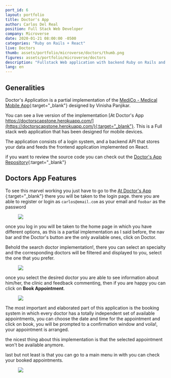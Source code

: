 ```yaml
---
port_id: 6
layout: portfolio
title: Doctor's App
author: Carlos Del Real
position: Full Stack Web Developer
company: Microverse
date: 2020-01-21 08:00:00 -0500
categories: "Ruby on Rails + React"
live: Doctors
thumb: assets/portfolio/microverse/doctors/thumb.png
figures: assets/portfolio/microverse/doctors
description: "Fullstack Web application with backend Ruby on Rails and React Frontend"
lang: en
---
```


## Generalities

Doctor's Application is a partial implementation of the [MediCo - Medical Mobile App](https://www.behance.net/gallery/77208667/MediCo-Medical-mobile-app-UIUX-design?tracking_source=search%7Cmobile%20app){:target="_blank"} designed by Vinisha Panjikar.

You can see a live version of the implementation [At Doctor's App https://doctorscapstone.herokuapp.com/](https://doctorscapstone.herokuapp.com/){:target="_blank"}. This is a Full stack web application that has been designed for mobile devices.

The application consists of a login system, and a backend API that stores your data and feeds the frontend application implemented on React.

if you want to review the source code you can check out the [Doctor's App Repository](https://github.com/carloshdelreal/doctors){:target="_blank"}

## Doctors App Features

To see this marvel working you just have to go to the [At Doctor's App ](https://doctorscapstone.herokuapp.com/){:target="_blank"} there you will be taken to the login page. there you are able to register or login as `carlos@email.com` as your email and `foobar` as the password

<figure class="figure">
    <img src="{{ url }}/{{ page.figures }}/home.png">
</figure>

once you log in you will be taken to the home page in which you have different options, as this is a partial implementation as I said before, the nav bar and the Doctor's button are the only available ones, click on Doctor.

Behold the search doctor implementation!, there you can select an specialty and the corresponding doctors will be filtered and displayed to you, select the one that you prefer.

<figure class="figure">
    <img src="{{ url }}/{{ page.figures }}/search_doctor.png">
</figure>

once you select the desired doctor you are able to see information about him/her, the clinic and feedback commenting, then if you are happy you can click on **Book Appointment**.

<figure class="figure">
    <img src="{{ url }}/{{ page.figures }}/doctor_profile.png">
</figure>

The most important and elaborated part of this application is the booking system in which every doctor has a totally independent set of available appointments, you can choose the date and time for the appointment and click on book, you will be prompted to a confirmation window and voila!, your appointment is arranged.

the nicest thing about this implementation is that the selected appointment won't be available anymore.

last but not least is that you can go to a main menu in with you can check your booked appointments.

<figure class="figure">
    <img src="{{ url }}/{{ page.figures }}/booking.png">
</figure>
